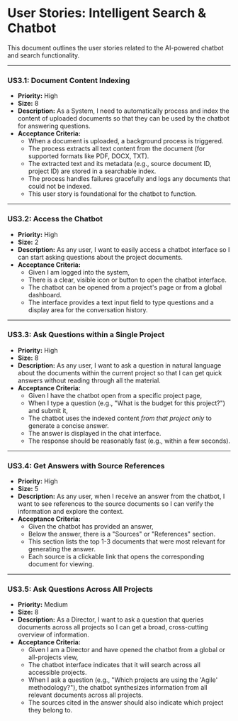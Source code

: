 # User Stories: Intelligent Search & Chatbot

This document outlines the user stories related to the AI-powered chatbot and search functionality.

---

### **US3.1: Document Content Indexing**

- **Priority:** High
- **Size:** 8
- **Description:** As a System, I need to automatically process and index the content of uploaded documents so that they can be used by the chatbot for answering questions.
- **Acceptance Criteria:**
    - When a document is uploaded, a background process is triggered.
    - The process extracts all text content from the document (for supported formats like PDF, DOCX, TXT).
    - The extracted text and its metadata (e.g., source document ID, project ID) are stored in a searchable index.
    - The process handles failures gracefully and logs any documents that could not be indexed.
    - This user story is foundational for the chatbot to function.

---

### **US3.2: Access the Chatbot**

- **Priority:** High
- **Size:** 2
- **Description:** As any user, I want to easily access a chatbot interface so I can start asking questions about the project documents.
- **Acceptance Criteria:**
    - Given I am logged into the system,
    - There is a clear, visible icon or button to open the chatbot interface.
    - The chatbot can be opened from a project's page or from a global dashboard.
    - The interface provides a text input field to type questions and a display area for the conversation history.

---

### **US3.3: Ask Questions within a Single Project**

- **Priority:** High
- **Size:** 8
- **Description:** As any user, I want to ask a question in natural language about the documents within the current project so that I can get quick answers without reading through all the material.
- **Acceptance Criteria:**
    - Given I have the chatbot open from a specific project page,
    - When I type a question (e.g., "What is the budget for this project?") and submit it,
    - The chatbot uses the indexed content *from that project only* to generate a concise answer.
    - The answer is displayed in the chat interface.
    - The response should be reasonably fast (e.g., within a few seconds).

---

### **US3.4: Get Answers with Source References**

- **Priority:** High
- **Size:** 5
- **Description:** As any user, when I receive an answer from the chatbot, I want to see references to the source documents so I can verify the information and explore the context.
- **Acceptance Criteria:**
    - Given the chatbot has provided an answer,
    - Below the answer, there is a "Sources" or "References" section.
    - This section lists the top 1-3 documents that were most relevant for generating the answer.
    - Each source is a clickable link that opens the corresponding document for viewing.

---

### **US3.5: Ask Questions Across All Projects**

- **Priority:** Medium
- **Size:** 8
- **Description:** As a Director, I want to ask a question that queries documents across all projects so I can get a broad, cross-cutting overview of information.
- **Acceptance Criteria:**
    - Given I am a Director and have opened the chatbot from a global or all-projects view,
    - The chatbot interface indicates that it will search across all accessible projects.
    - When I ask a question (e.g., "Which projects are using the 'Agile' methodology?"), the chatbot synthesizes information from all relevant documents across all projects.
    - The sources cited in the answer should also indicate which project they belong to. 